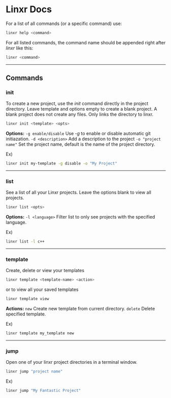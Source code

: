 # Linxr Docs
For a list of all commands (or a specific command) use:
```bash
linxr help <command>
```

For all listed commands, the command name should be appended right after *linxr* like this:
```bash
linxr <command>
```
---
## Commands

### init
To create a new project, use the *init* command directly in the project directory. Leave template and options empty to create a blank project. A blank project does not create any files. Only links the directory to linxr.
```bash
linxr init <template> <opts>
```

**Options:** 
```-g enable/disable``` Use *-g* to enable or disable automatic git initiazation.
```-d <description>``` Add a description to the project
```-o "project name"``` Set the project name, default is the name of the project directory.

Ex)
```bash
linxr init my-template -g disable -o "My Project"
```
---
### list
See a list of all your Linxr projects. Leave the options blank to view all projects.
```bash
linxr list <opts>
```

**Options:**
```-l <language>``` Filter list to only see projects with the specified language.

Ex)
```bash
linxr list -l c++
```

---
### template
Create, delete or view your templates
```bash
linxr template <template-name> <action>
```
or to view all your saved templates
```bash
linxr template view
```

**Actions:**
```new``` Create new template from current directory.
```delete``` Delete specified template.

Ex)
```bash
linxr template my_template new
```

---
### jump
Open one of your linxr project directories in a terminal window.
```bash
linxr jump "project name"
```

Ex)
```bash
linxr jump "My Fantastic Project"
```

